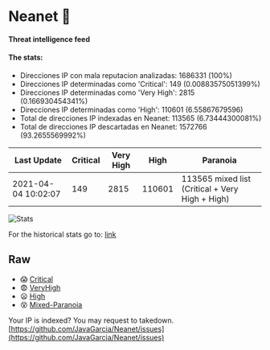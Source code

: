 # Neanet :hocho:
#### Threat intelligence feed
#### The stats:

- Direcciones IP con mala reputacion analizadas: 1686331 (100%)
- Direcciones IP determinadas como 'Critical':  149 (0.00883575051399%)
- Direcciones IP determinadas como 'Very High':  2815 (0.166930454341%)
- Direcciones IP determinadas como 'High':  110601 (6.55867679596)
- Total de direcciones IP indexadas en Neanet:  113565 (6.73444300081%)
- Total de direcciones IP descartadas en Neanet:  1572766 (93.2655569992%)

| Last Update | Critical | Very High | High | Paranoia |
| --- | --- | --- | --- | --- |
| 2021-04-04 10:02:07 | 149 | 2815 | 110601 | 113565 mixed list (Critical + Very High + High)|

![Stats](https://docs.google.com/spreadsheets/d/e/2PACX-1vSnaNMIXVabIpDJjufMlzH7poXnshF3mgd8Is1g9ytUEzVsP5my4Trn8f-xkoLLQ38xpL3HtmUexLo6/pubchart?oid=501124687&format=image)

For the historical stats go to: [link](/stats.csv)
## Raw
- :scream: [Critical](https://raw.githubusercontent.com/JavaGarcia/Neanet/master/blacklists/neanet_critical.txt)
- :fearful: [VeryHigh](https://raw.githubusercontent.com/JavaGarcia/Neanet/master/blacklists/neanet_veryHigh.txtt)
- :frowning: [High](https://raw.githubusercontent.com/JavaGarcia/Neanet/master/blacklists/neanet_high.txt)
- :dizzy_face: [Mixed-Paranoia](https://raw.githubusercontent.com/JavaGarcia/Neanet/master/blacklists/neanet_all.txt)


Your IP is indexed? You may request to takedown. [https://github.com/JavaGarcia/Neanet/issues](https://github.com/JavaGarcia/Neanet/issues)

































































































































































































































































































































































































































































































































































































































































































































































































































































































































































































































































































































































































































































































































































































































































































































































































































































































































































































































































































































































































































































































































































































































































































































































































































































































































































































































































































































































































































































































































































































































































































































































































































































































































































































































































































































































































































































































































































































































































































































































































































































































































































































































































































































































































































































































































































































































































































































































































































































































































































































































































































































































































































































































































































































































































































































































